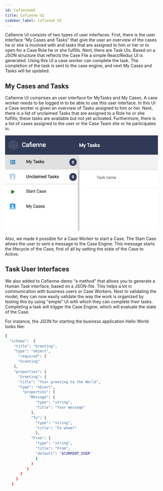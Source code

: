 ```yaml
---
id: CafienneUI
title: Cafienne UI
sidebar_label: Cafienne UI
---
```


Cafienne UI consists of two types of user interfaces. First, there is the user interface “My Cases and Tasks” that give the user an overview of the cases he or she is involved with and tasks that are assigned to him or her or to open for a Case Role he or she fulfills. Next, there are Task UIs. Based on a JSON structure that reflects the Case File a simple React/Redux UI is generated. Using this UI a case worker can complete the task. The completion of the task is sent to the case engine, and next My Cases and Tasks will be updated.

## My Cases and Tasks
Cafienne UI comprises an user interface for MyTasks and My Cases. A case worker needs to be logged in to be able to use this user interface. In this UI a Case worker is given an overview of Tasks assigned to him or her. Next, there is a list of unclaimed Tasks that are assigned to a Role he or she fulfills; these tasks are available but not yet activated. Furthermore, there is a list of cases assigned to the user or the Case Team she or he participates in.

![Image](assets/myTasks.png)

Also, we made it possible for a Case Worker to start a Case. The Start Case allows the user to sent a message to the Case Engine. This message starts the lifecycle of the Case, first of all by setting the state of the Case to Active.

## Task User Interfaces
We also added to Cafienne-demo “a method” that allows you to generate a Human Task interface, based on a JSON-file. This helps a lot in communication with business users or Case Workers. Next to validating the model, they can now  easily validate the way the work is organized by testing this by using “simple” UI with which they can complete their tasks. Completing a task will trigger the Case Engine, which will evaluate the state of the Case.

For instance, the JSON for starting the business application Hello World looks like:

```sh
{
  "schema":  {
    "title": "Greeting",
    "type": "object",
      "required": [
      "Greeting"
    ],
    "properties": {
      "Greeting": {
      "title": "Your greeting to the World",
      "type": "object",
        "properties": {
           "Message": {
              "type": "string",
              "title": "Your message"
            },
            "To": { 
              "type": "string",
              "title": "To whom?"
              },
            "From": {
              "type": "string",
              "title": "From",
              "default": "$CURRENT_USER"
              }
            }
          }
       }
     }
   }
```
